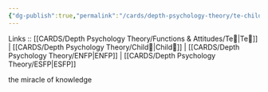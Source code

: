```yaml
---
{"dg-publish":true,"permalink":"/cards/depth-psychology-theory/te-child/","noteIcon":"","created":"2023-01-05T12:06:45.823+01:00","updated":"2023-04-21T13:49:24.121+02:00"}
---
```



Links :: [[CARDS/Depth Psychology Theory/Functions & Attitudes/Te🏹\|Te🏹]] | [[CARDS/Depth Psychology Theory/Child👼\|Child👼]] | [[CARDS/Depth Psychology Theory/ENFP\|ENFP]] | [[CARDS/Depth Psychology Theory/ESFP\|ESFP]]


<div class="transclusion internal-embed is-loaded"><div class="markdown-embed">



the miracle of knowledge   

</div></div>
